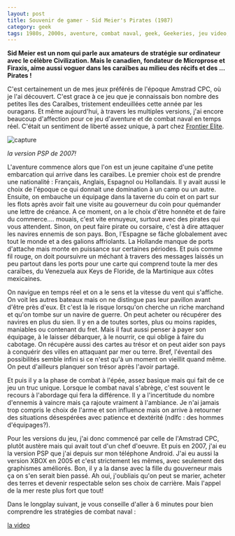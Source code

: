 ```yaml
---
layout: post
title: Souvenir de gamer - Sid Meier's Pirates (1987)
category: geek
tags: 1980s, 2000s, aventure, combat naval, geek, Geekeries, jeu video, pirate, retrogaming
---
```

**Sid Meier est un nom qui parle aux amateurs de stratégie sur ordinateur avec le célèbre Civilization. Mais le canadien, fondateur de Microprose et Firaxis, aime aussi voguer dans les caraïbes au milieu des récifs et des ... Pirates !**

C'est certainement un de mes jeux préférés de l'époque Amstrad CPC, où je l'ai découvert. C'est grace à ce jeu que je connaissais bon nombre des petites îles des Caraîbes, tristement endeuillées cette année par les ouragans. Et même aujourd'hui, à travers les multiples versions, j'ai encore beaucoup d'affection pour ce jeu d'aventure et de combat naval en temps réel. C'était un sentiment de liberté assez unique, à part chez <a href="https://cheziceman.wordpress.com/2016/04/19/souvenir-de-gamer-elite/">Frontier Elite</a>.

![capture](https://cheziceman.files.wordpress.com/2017/08/screenshot_2017-08-26-17-05-46.png)

*la version PSP de 2007!*

L'aventure commence alors que l'on est un jeune capitaine d'une petite embarcation qui arrive dans les caraïbes. Le premier choix est de prendre une nationalité : Français, Anglais, Espagnol ou Hollandais. Il y avait aussi le choix de l'époque ce qui donnait une domination à un camp ou un autre. Ensuite, on embauche un équipage dans la taverne du coin et on part sur les flots après avoir fait une visite au gouverneur du coin pour quémander une lettre de créance. A ce moment, on a le choix d'être honnête et de faire du commerce.... mouais, c'est vite ennuyeux, surtout avec des pirates qui vous attendent. Sinon, on peut faire pirate ou corsaire, c'est à dire attaquer les navires ennemis de son pays. Bon, l'Espagne se fâche globalement avec tout le monde et a des galions affriolants. La Hollande manque de ports d'attache mais monte en puissance sur certaines périodes. Et puis comme fil rouge, on doit poursuivre un méchant à travers des messages laissés un peu partout dans les ports pour une carte qui comprend toute la mer des caraïbes, du Venezuela aux Keys de Floride, de la Martinique aux côtes mexicaines.

On navigue en temps réel et on a le sens et la vitesse du vent qui s'affiche. On voit les autres bateaux mais on ne distingue pas leur pavillon avant d'être près d'eux. Et c'est là le risque lorsqu'on cherche un riche marchand et qu'on tombe sur un navire de guerre. On peut acheter ou récupérer des navires en plus du sien. Il y en a de toutes sortes, plus ou moins rapides, maniables ou contenant du fret. Mais il faut aussi penser à payer son équipage, à le laisser débarquer, à le nourrir, ce qui oblige à faire du cabotage. On récupère aussi des cartes au trésor et on peut aider son pays à conquérir des villes en attaquant par mer ou terre. Bref, l'éventail des possibilités semble infini si ce n'est qu'à un moment on vieillit quand même. On peut d'ailleurs planquer son trésor après l'avoir partagé.

Et puis il y a la phase de combat à l'épée, assez basique mais qui fait de ce jeu un truc unique. Lorsque le combat naval s'abrège, c'est souvent le recours à l'abordage qui fera la différence. Il y a l'incertitude du nombre d'ennemis à vaincre mais ça rajoute vraiment à l'ambiance. Je n'ai jamais trop compris le choix de l'arme et son influence mais on arrive à retourner des situations désespérées avec patience et dextérité (ndlfc : des hommes d'équipages?).

Pour les versions du jeu, j'ai donc commencé par celle de l'Amstrad CPC, plutôt austère mais qui avait tout d'un chef d'oeuvre. Et puis en 2007, j'ai eu la version PSP que j'ai depuis sur mon téléphone Android. J'ai eu aussi la version XBOX en 2005 et c'est strictement les mêmes, avec seulement des graphismes améliorés. Bon, il y a la danse avec la fille du gouverneur mais ça on s'en serait bien passé. Ah oui, j'oubliais qu'on peut se marier, acheter des terres et devenir respectable selon ses choix de carrière. Mais l'appel de la mer reste plus fort que tout!

Dans le longplay suivant, je vous conseille d'aller à 6 minutes pour bien comprendre les stratégies de combat naval :

[la video](https://www.youtube.com/watch?v=H7i6MHFPkdQ)

&nbsp;
